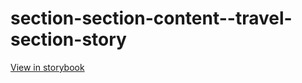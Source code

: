 # section-section-content--travel-section-story

[View in storybook](https://raw.githack.com/Independent-Digital-News-and-Media-Ltd/indy-branch-review/PR-7756-sb/index.html?path=/story/section-section-content--travel-section-story)